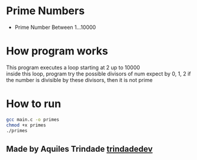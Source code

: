 # Prime Numbers
- Prime Number Between 1...10000

# How program works
This program executes a loop starting at 2 up to 10000  
inside this loop, program try the possible divisors of num expect by 0, 1, 2
if the number is divisible by these divisors, then it is not prime

# How to run
```bash
gcc main.c -o primes
chmod +x primes
./primes
```

## Made by Aquiles Trindade [trindadedev](https://github.com/trindadedev13)